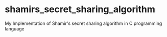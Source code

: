 # shamirs_secret_sharing_algorithm
My Implementation of Shamir's secret sharing algorithm in C programming language
